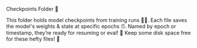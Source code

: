 Checkpoints Folder 🚀

This folder holds model checkpoints from training runs 🏋️‍♂️. Each file saves the model's weights & state at specific epochs ⏰. Named by epoch or timestamp, they’re ready for resuming or eval! 🧠 Keep some disk space free for these hefty files! 💾
